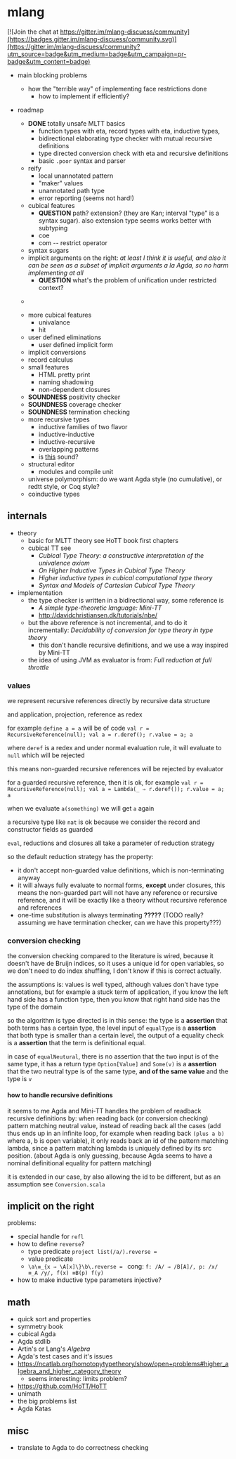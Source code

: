 
# mlang

[![Join the chat at https://gitter.im/mlang-discuess/community](https://badges.gitter.im/mlang-discuess/community.svg)](https://gitter.im/mlang-discuess/community?utm_source=badge&utm_medium=badge&utm_campaign=pr-badge&utm_content=badge)


* main blocking problems
    * how the "terrible way" of implementing face restrictions done
         * how to implement if efficiently?
    
 * roadmap
     * **DONE** totally unsafe MLTT basics
         * function types with eta, record types with eta, inductive types, 
         * bidirectional elaborating type checker with mutual recursive definitions
         * type directed conversion check with eta and recursive definitions
         * basic `.poor` syntax and parser
     * reify
         * local unannotated pattern
         * "maker" values
         * unannotated path type
         * error reporting (seems not hard!)
    * cubical features
        * **QUESTION** path? extension? (they are Kan; interval "type" is a syntax sugar). also extension type seems works better with subtyping
        * coe
        * com -- restrict operator
    * syntax sugars
    * implicit arguments on the right: *at least I think it is useful, and also it can be seen as a subset of implicit arguments a la Agda, so no harm implementing at all*
         * **QUESTION** what's the problem of unification under restricted context?
    * ~~~~~~~~~~
    * more cubical features
         * univalance
         * hit
   * user defined eliminations
        * user defined implicit form
    * implicit conversions
    * record calculus
    * small features
        * HTML pretty print
        * naming shadowing
        * non-dependent closures
    * **SOUNDNESS** positivity checker
    * **SOUNDNESS** coverage checker
    * **SOUNDNESS** termination checking
    * more recursive types
        * inductive families of two flavor
        * inductive-inductive
        * inductive-recursive
        * overlapping patterns
        * is [this](https://arend.readthedocs.io/en/latest/language-reference/definitions/hits/#conditions) sound?
    * structural editor
        * modules and compile unit
    * universe polymorphism: do we want Agda style (no cumulative), or redtt style, or Coq style?
    * coinductive types
    
    

## internals

* theory
    * basic for MLTT theory see HoTT book first chapters
    * cubical TT see
         * *Cubical Type Theory: a constructive interpretation of the univalence axiom*
         * *On Higher Inductive Types in Cubical Type Theory*
         * *Higher inductive types in cubical computational type theory*
         * *Syntax and Models of Cartesian Cubical Type Theory*
* implementation
    * the type checker is written in a bidirectional way, some reference is
         * *A simple type-theoretic language: Mini-TT*
         * http://davidchristiansen.dk/tutorials/nbe/
    * but the above reference is not incremental, and to do it incrementally: *Decidability of conversion for type theory in type theory*
      * this don't handle recursive definitions, and we use a way inspired by Mini-TT
    * the idea of using JVM as evaluator is from: *Full reduction at full throttle*



### values

we represent recursive references directly by recursive data structure

and application, projection, reference as redex

for example `define a = a` will be of code `val r = RecursiveReference(null); val a = r.deref(); r.value = a; a`

where `deref` is a redex and under normal evaluation rule, it will evaluate to `null` which will be rejected

this means non-guarded recursive references will be rejected by evaluator

for a guarded recursive reference, then it is ok, for example `val r = RecursiveReference(null); val a = Lambda(_ ⇒ r.deref()); r.value = a; a`

when we evaluate `a(something)` we will get `a` again

a recursive type like `nat` is ok because we consider the record and constructor fields as guarded

`eval`, reductions and closures all take a parameter of reduction strategy

so the default reduction strategy has the property:

* it don't accept non-guarded value definitions, which is non-terminating anyway
* it will always fully evaluate to normal forms, **except** under closures, this means the non-guarded part will not have any reference or recursive reference,
and it will be exactly like a theory without recursive reference and references
* one-time substitution is always terminating **?????** (TODO really? assuming we have termination checker, can we have this property???)


### conversion checking

the conversion checking compared to the literature is wired, because it doesn't have de Bruijn indices, so it uses a unique id for open variables, so we don't need to do index shuffling, I don't know if this is correct actually.

the assumptions is: values is well typed, although values don't have type annotations, but for example a stuck term of application, if you know the left hand side has a function type, then you know that right hand side has the type of the domain

so the algorithm is type directed is in this sense: the type is a **assertion** that both terms has a certain type, the level input of `equalType` is a **assertion** that both type is smaller than a certain level, the output of a equality check is a **assertion** that the term is definitional equal.

in case of `equalNeutural`, there is no assertion that the two input is of the same type, it has a return type `Option[Value]` and `Some(v)` is a **assertion** that the two neutral type is of the same type, **and of the same value** and the type is `v`

#### how to handle recursive definitions

it seems to me Agda and Mini-TT handles the problem of readback recursive definitions by: when reading back (or conversion checking) pattern matching neutral value, instead of reading back all the cases (add thus ends up in an infinite loop, for example when reading back `(plus a b)` where a, b is open variable), it only reads back an id of the pattern matching lambda, since a pattern matching lambda is uniquely defined by its src position. (about Agda is only guessing, because Agda seems to have a nominal definitional equality for pattern matching) 


it is extended in our case, by also allowing the id to be different, but as an assumption see `Conversion.scala`


## implicit on the right

problems:

* special handle for `refl`
* how to define `reverse`?
    * type predicate `project list(/a/).reverse = `
    * value predicate
    * `\a\≡_{x ⇒ \A[x]\}\b\.reverse = `
cong: `f: /A/ ⇒ /B[A]/, p: /x/ ≡_A /y/, f(x) ≡B(p) f(y)`
* how to make inductive type parameters injective?


## math

* quick sort and properties
* symmetry book
* cubical Agda
* Agda stdlib
* Artin's or Lang's *Algebra*
* Agda's test cases and it's issues
* https://ncatlab.org/homotopytypetheory/show/open+problems#higher_algebra_and_higher_category_theory
    * seems interesting: limits problem?
* https://github.com/HoTT/HoTT
* unimath
* the big problems list
* Agda Katas


## misc

* translate to Agda to do correctness checking